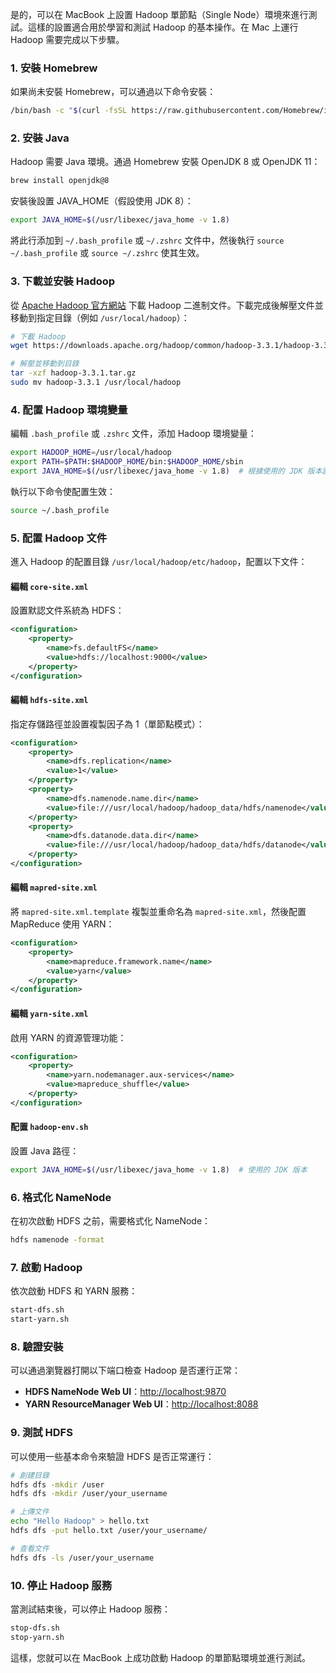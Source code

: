 是的，可以在 MacBook 上設置 Hadoop 單節點（Single Node）環境來進行測試。這樣的設置適合用於學習和測試 Hadoop 的基本操作。在 Mac 上運行 Hadoop 需要完成以下步驟。

### 1. 安裝 Homebrew

如果尚未安裝 Homebrew，可以通過以下命令安裝：

```bash
/bin/bash -c "$(curl -fsSL https://raw.githubusercontent.com/Homebrew/install/HEAD/install.sh)"
```

### 2. 安裝 Java

Hadoop 需要 Java 環境。通過 Homebrew 安裝 OpenJDK 8 或 OpenJDK 11：

```bash
brew install openjdk@8
```

安裝後設置 JAVA_HOME（假設使用 JDK 8）：

```bash
export JAVA_HOME=$(/usr/libexec/java_home -v 1.8)
```

將此行添加到 `~/.bash_profile` 或 `~/.zshrc` 文件中，然後執行 `source ~/.bash_profile` 或 `source ~/.zshrc` 使其生效。

### 3. 下載並安裝 Hadoop

從 [Apache Hadoop 官方網站](https://hadoop.apache.org/releases.html) 下載 Hadoop 二進制文件。下載完成後解壓文件並移動到指定目錄（例如 `/usr/local/hadoop`）：

```bash
# 下載 Hadoop
wget https://downloads.apache.org/hadoop/common/hadoop-3.3.1/hadoop-3.3.1.tar.gz

# 解壓並移動到目錄
tar -xzf hadoop-3.3.1.tar.gz
sudo mv hadoop-3.3.1 /usr/local/hadoop
```

### 4. 配置 Hadoop 環境變量

編輯 `.bash_profile` 或 `.zshrc` 文件，添加 Hadoop 環境變量：

```bash
export HADOOP_HOME=/usr/local/hadoop
export PATH=$PATH:$HADOOP_HOME/bin:$HADOOP_HOME/sbin
export JAVA_HOME=$(/usr/libexec/java_home -v 1.8)  # 根據使用的 JDK 版本設定
```

執行以下命令使配置生效：

```bash
source ~/.bash_profile
```

### 5. 配置 Hadoop 文件

進入 Hadoop 的配置目錄 `/usr/local/hadoop/etc/hadoop`，配置以下文件：

#### 編輯 `core-site.xml`

設置默認文件系統為 HDFS：

```xml
<configuration>
    <property>
        <name>fs.defaultFS</name>
        <value>hdfs://localhost:9000</value>
    </property>
</configuration>
```

#### 編輯 `hdfs-site.xml`

指定存儲路徑並設置複製因子為 1（單節點模式）：

```xml
<configuration>
    <property>
        <name>dfs.replication</name>
        <value>1</value>
    </property>
    <property>
        <name>dfs.namenode.name.dir</name>
        <value>file:///usr/local/hadoop/hadoop_data/hdfs/namenode</value>
    </property>
    <property>
        <name>dfs.datanode.data.dir</name>
        <value>file:///usr/local/hadoop/hadoop_data/hdfs/datanode</value>
    </property>
</configuration>
```

#### 編輯 `mapred-site.xml`

將 `mapred-site.xml.template` 複製並重命名為 `mapred-site.xml`，然後配置 MapReduce 使用 YARN：

```xml
<configuration>
    <property>
        <name>mapreduce.framework.name</name>
        <value>yarn</value>
    </property>
</configuration>
```

#### 編輯 `yarn-site.xml`

啟用 YARN 的資源管理功能：

```xml
<configuration>
    <property>
        <name>yarn.nodemanager.aux-services</name>
        <value>mapreduce_shuffle</value>
    </property>
</configuration>
```

#### 配置 `hadoop-env.sh`

設置 Java 路徑：

```bash
export JAVA_HOME=$(/usr/libexec/java_home -v 1.8)  # 使用的 JDK 版本
```

### 6. 格式化 NameNode

在初次啟動 HDFS 之前，需要格式化 NameNode：

```bash
hdfs namenode -format
```

### 7. 啟動 Hadoop

依次啟動 HDFS 和 YARN 服務：

```bash
start-dfs.sh
start-yarn.sh
```

### 8. 驗證安裝

可以通過瀏覽器打開以下端口檢查 Hadoop 是否運行正常：

- **HDFS NameNode Web UI**：[http://localhost:9870](http://localhost:9870)
- **YARN ResourceManager Web UI**：[http://localhost:8088](http://localhost:8088)

### 9. 測試 HDFS

可以使用一些基本命令來驗證 HDFS 是否正常運行：

```bash
# 創建目錄
hdfs dfs -mkdir /user
hdfs dfs -mkdir /user/your_username

# 上傳文件
echo "Hello Hadoop" > hello.txt
hdfs dfs -put hello.txt /user/your_username/

# 查看文件
hdfs dfs -ls /user/your_username
```

### 10. 停止 Hadoop 服務

當測試結束後，可以停止 Hadoop 服務：

```bash
stop-dfs.sh
stop-yarn.sh
```

這樣，您就可以在 MacBook 上成功啟動 Hadoop 的單節點環境並進行測試。